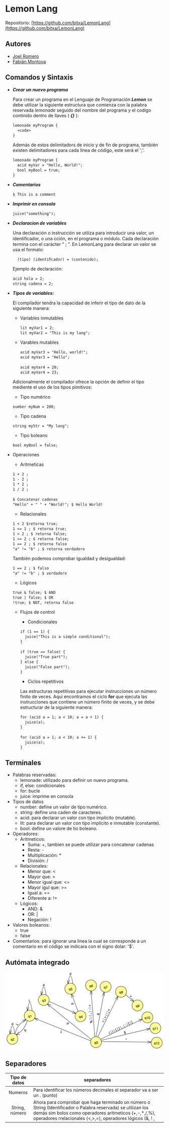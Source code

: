 # Lemon Lang 

Repositorio: [https://github.com/bitxa/LemonLang](https://github.com/bitxa/LemonLang)

## Autores

* [Joel Romero](https://github.com/bitxa)
* [Fabián Montoya](https://github.com/f4biaan)

## Comandos y Sintaxis

* ***Crear un nuevo programa***

  Para crear un programa en el Lenguaje de Programación ***Lemon*** se debe utilizar la siguiente estructura que comienza con la palabra reservada *lemonade* seguido del nombre del programa y el codigo continido dentro de llaves ( ***{}*** ):

  ```
  lemonade myProgram {
    <code>
  }
  ```

  Además de estos delimitadors de inicio y de fin de programa, también existen delimitadores para cada línea de código, este será el  ';'.

  ```
  lemonade myProgram {
    acid myVar = "Hello, World!";
    bool myBool = true;
  }
  ```
* ***Comentarios***

  ```
  $ This is a comment
  ```
* ***Imprimir en consola***

  ```
  juice("something");
  ```
* ***Declaracion de variables***

  Una declaración o instrucción se utiliza para introducir una valor, un identiﬁcador, o una  cción, en el programa o módulo. Cada declaración termina con el carácter " ; ". En LemonLang para declarar un valor se usa el formato:

  ```
    (tipo) (identiﬁcador) = (contenido);
  ```

  Ejemplo de declaración:

  ```
  acid hola = 2;
  string cadena = 2;
  ```
* ***Tipos de variables:***

  El compilador tendra la capacidad de inferir el tipo de dato de la siguiente manera:

  * Variables inmutables

    ```
    lit myVar1 = 2;
    lit myVar2 = "This is my lang";
    ```
  * Varables mutables

    ```
    acid myVar3 = "Hello, world!";
    acid myVar3 = "Hello";

    acid myVar4 = 20;
    acid myVar4 = 23;
    ```

  Adicionalmente el compilador ofrece la opción de definir el tipo mediente el uso de los tipos pimitivos:

  * Tipo numérico

  ```
  number myNum = 200;
  ```

  * Tipo cadena

  ```
  string myStr = "My lang";
  ```

  * Tipo boleano

  ```
  bool myBool = false;
  ```
* Operaciones

  * Aritmeticas

  ```
  1 + 2 ;
  1 - 2 ;
  1 * 2 ;
  1 / 2 ;

  $ Concatenar cadenas
  "Hello" + " " + "World!"; $ Hello World!
  ```

  * Relacionales

  ```
  1 < 2 $retorna true;
  1 <= 1 ; $ retorna true;
  1 > 2 ; $ retorna false;
  1 >= 2 ; $ retorna false;
  1 == 2 ; $ retorna falso
  "a" != "b" ; $ retorna verdadero
  ```

  También podemos comprobar igualdad y desigualdad:

  ```
  1 == 2 ; $ falso
  "a" != "b" ; $ verdadero
  ```

  * Lógicos

  ```
  true & false; $ AND
  true | false; $ OR
  !true; $ NOT, retorna false
  ```

  * Flujos de control

    * Condicionales

    ```
    if (1 == 1) {
      juice("This is a simple conditional");
    }

    if (true == false) {
      juice("True part");
    } else {
      juice("False part");
    }
    ```

    * Ciclos repetitivos

    Las estructuras repetitivas para ejecutar instrucciones un número finito de veces. Aqui encontramos el ciclo **for** que ejecuta las instrucciones que contiene un número finito de veces, y se debe estructurar de la siguiente manera:

    ```
    for (acid a = 1; a < 10; a = a + 1) {
      juice(a);
    }

    for (acid a = 1; a < 10; a += 1) {
      juice(a);
    }
    ```

## Terminales

* Palabras reservadas:
  * lemonade: utilizado para definir un nuevo programa.
  * if, else: condicionales
  * for: bucle
  * juice: imprime en consola
* Tipos de datos
  * number: define un valor de tipo numérico.
  * string: define una caden de caracteres.
  * acid: para declarar un valor con tipo implicito (mutable).
  * lit: para declarar un valor con tipo implícito e inmutable (constante).
  * bool: define un valore de tio boleano.
* Operadores:
  * Aritmeticos:
    * Suma: +, tambien se puede utilizar para concatenar cadenas
    * Resta: -
    * Multiplicación: *
    * División: /
  * Relacionales:
    * Menor que: <
    * Mayor que: >
    * Menor igual que: <=
    * Mayor igul que: >=
    * Igual a: ==
    * Diferente a: !=
  * Lógicos:
    * AND: &
    * OR: |
    * Negación: !
* Valores boleanos:
  * true
  * false
* Comentarios: para ignorar una linea la cual se corresponde a un comentario en el código se indicara con el signo dolar: '$'.

## Autómata integrado

![Automata Integrado](./imgs/automata-integrado.png "Automata Integrado")

## Separadores

|Tipo de datos|separadores|
|:---:|---|
|Numeros|Para identificar los números decimales el separador va a ser un . (punto)|
|String, número|Ahora para comprobar que haga terminado un número o String (Identificador o Palabra reservada) se utilizan los demás sim bolos como operadores aritmeticos (+,-,*,/,%), operadores rrelacionales (<,>,=), operadores lógicos (&, ! , |), y en caso de ser otros simbolos se comprobaran si existen en el lenguaje se continuara el análisis o sino se continua.|
